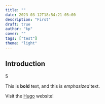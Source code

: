 ```yaml
---
title: ""
date: 2023-03-12T18:54:21-05:00
description: "First"
draft: true
author: "kp"
cover: ""
tags: ["test"]
theme: "light"
---
```

## Introduction
5

This is **bold** text, and this is *emphasized* text.

Visit the [Hugo](https://gohugo.io) website!